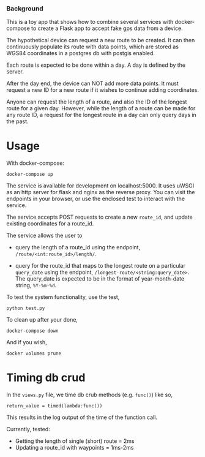 ### Background  
This is a toy app that shows how to combine several services with docker-compose
to create a Flask app to accept fake gps data from a device.

The hypothetical device can request a new route to be created.
It can then continuously populate its route with data points,
which are stored as WGS84 coordinates in a postgres db with postgis enabled.

Each route is expected to be done within a day. A day is defined by the server.

After the day end, the device can NOT add more data points.
It must request a new ID for a new route if it wishes to continue adding coordinates.

Anyone can request the length of a route, and also the ID of the longest route
for a given day. However, while the length of a route can be made for any route ID,
a request for the longest route in a day can only query days in the past.


# Usage

With docker-compose:
```
docker-compose up
```
The service is available for development on localhost:5000.
It uses uWSGI as an http server for flask and nginx as the reverse proxy.
You can visit the endpoints in your browser, or use the enclosed test to interact with the service.

The service accepts POST requests to create a new ```route_id```,
and update existing coordinates for a route_id.

The service allows the user to

* query the length of a route_id using the endpoint, ```/route/<int:route_id>/length/```.

* query for the route_id that maps to the longest
route on a particular ```query_date``` using the
endpoint, ```/longest-route/<string:query_date>```.
The query_date is expected to be in the format of
year-month-date string, ```%Y-%m-%d```.

To test the system functionality, use the test,
```
python test.py
```

To clean up after your done,

```
docker-compose down
```

And if you wish,

```
docker volumes prune
```

# Timing db crud
In the `views.py` file, we time db crub methods (e.g. `func()`) like so,
```
return_value = timed(lambda:func())
```
This results in the log output of the time of the function call.

Currently, tested:
* Getting the length of single (short) route = 2ms
* Updating a route_id with waypoints = 1ms-2ms
